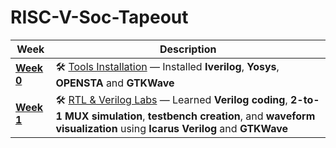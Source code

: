 # RISC-V-Soc-Tapeout

| Week | Description |
|------|-------------|
| [**Week 0**](week0/Task0/README.md) | 🛠️ [Tools Installation](week0/Task0/README.md) — Installed **Iverilog**, **Yosys**, **OPENSTA** and **GTKWave** |
| [**Week 1**](week1/Task1/README.md) | 🛠️ [RTL & Verilog Labs](week1/Task1/README.md) — Learned **Verilog coding**, **2-to-1 MUX simulation**, **testbench creation**, and **waveform visualization** using **Icarus Verilog** and **GTKWave** |

